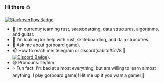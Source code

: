 ### Hi there ⛄

[![Stackoverflow Badge](https://img.shields.io/badge/-syohey-9cf?style=logo=stackoverflow?style=flat-square&logo=stackoverflow&link=https://stackoverflow.com/users/4909849/syohey&color=fef9ef&logoColor=red)](https://stackoverflow.com/users/4909849/syohey)

- 🌱 I’m currently learning rust, skateboarding, data structures, algorithms, and guitar.
- 🤔 I’m looking for help with rust, skateboarding, and data strucutres.
- 💬 Ask me about go(board game).
- 📫 How to reach me: telegram or discord(sabito#5178 || [![Discord Badge](https://img.shields.io/badge/-sabito-9cf?style=logo=discord?style=flat-square&logo=discord&link=https://discord.gg/A54eTAcf&color=f2e9e4&logoColor=4a4e69)](https://discord.gg/A54eTAcf)).
- 😄 Pronouns: he/him
- ⚡ Fun fact: I'm bad at almost everything, but am willing to learn almost anything. I play go(board game)! Hit me up if you want a game! 🐷








<!--
**sjinno/sjinno** is a ✨ _special_ ✨ repository because its `README.md` (this file) appears on your GitHub profile.

Here are some ideas to get you started:

- 🔭 I’m currently working on ...
- 👯 I’m looking to collaborate on ...
-->
